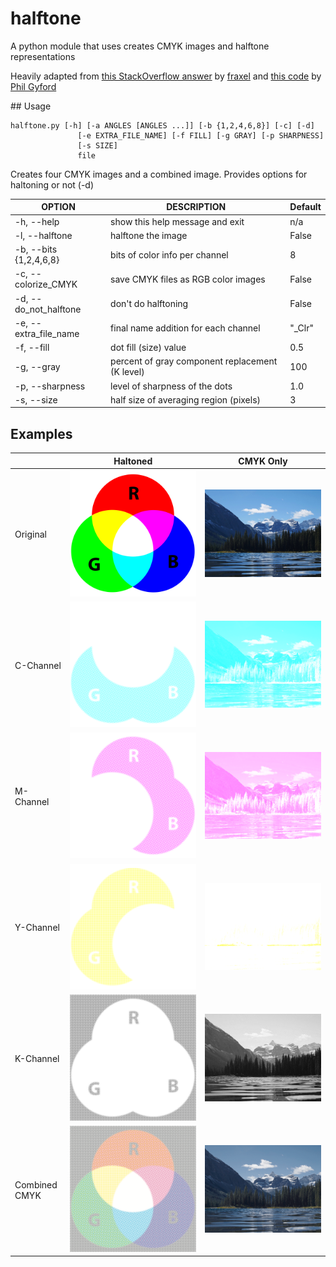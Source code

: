 # halftone

A python module that uses creates CMYK images and halftone representations

Heavily adapted from [this StackOverflow answer][so] by [fraxel][fr] and [this code][gh] by [Phil Gyford][pg]

[pil]: http://www.pythonware.com/products/pil/
[so]: http://stackoverflow.com/questions/10572274/halftone-images-in-python/10575940#10575940
[fr]: http://stackoverflow.com/users/1175101/fraxel
[gh]: https://github.com/philgyford/python-halftone
[pg]: https://github.com/philgyford

## Usage

    halftone.py [-h] [-a ANGLES [ANGLES ...]] [-b {1,2,4,6,8}] [-c] [-d]
                   [-e EXTRA_FILE_NAME] [-f FILL] [-g GRAY] [-p SHARPNESS]
                   [-s SIZE]
                   file

Creates four CMYK images and a combined image.  Provides options for haltoning or not (-d)

| OPTION 				 | DESCRIPTION                                     | Default | 
| ---------------------- | ----------------------------------------------- | ------- | 
| -h, --help             | show this help message and exit                 | n/a     | 
| -l, --halftone         | halftone the image                              | False   | 
| -b, --bits {1,2,4,6,8} | bits of color info per channel                  | 8       | 
| -c, --colorize_CMYK    | save CMYK files as RGB color images             | False   | 
| -d, --do_not_halftone	 | don't do halftoning                             | False   | 
| -e, --extra_file_name  | final name addition for each channel            | "_Clr"  | 
| -f, --fill  			 | dot fill (size) value                           | 0.5     | 
| -g, --gray  			 | percent of gray component replacement (K level) | 100     | 
| -p, --sharpness  		 | level of sharpness of the dots                  | 1.0     | 
| -s, --size  			 | half size of averaging region (pixels)          | 3       | 

## Examples

|               | Haltoned                           | CMYK Only                            | 
| ------------- | :--------------------------------: | :----------------------------------: | 
| Original      | ![Original Image](./pics/RGB.png)  | ![Original Image](./pics/Banff.jpg)  | 
| C-Channel     | ![C Image](./pics/RGB_Clr0.png)    | ![C Image](./pics/banff_Clr0.png)    |
| M-Channel     | ![M Image](./pics/RGB_Clr1.png)    | ![M Image](./pics/banff_Clr1.png)    |
| Y-Channel     | ![Y Image](./pics/RGB_Clr2.png)    | ![Y Image](./pics/banff_Clr2.png)    |
| K-Channel     | ![K Image](./pics/RGB_Clr3.png)    | ![K Image](./pics/banff_Clr3.png)    |
| Combined CMYK | ![CMYK Image](./pics/RGB_CMYK.png) | ![CMYK Image](./pics/banff_CMYK.png) |

